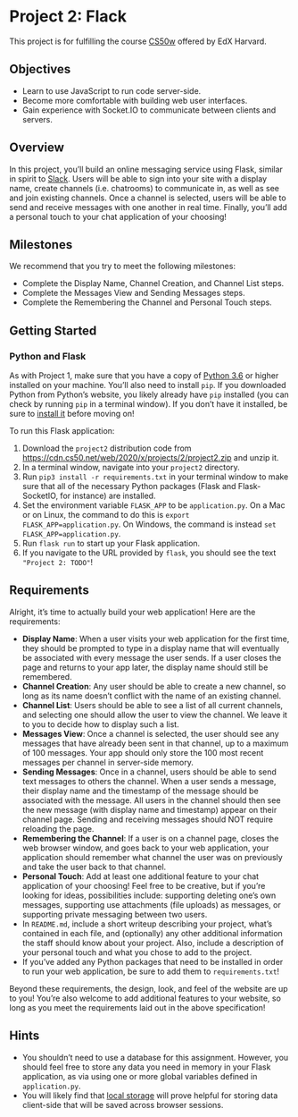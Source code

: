 # Project 2: Flack

This project is for fulfilling the course [CS50w](https://courses.edx.org/courses/course-v1:HarvardX+CS50W+Web/course/) offered by EdX Harvard.

## Objectives

- Learn to use JavaScript to run code server-side.
- Become more comfortable with building web user interfaces.
- Gain experience with Socket.IO to communicate between clients and
  servers.

## Overview

In this project, you’ll build an online messaging service using Flask,
similar in spirit to [Slack](https://slack.com/). Users will be able to
sign into your site with a display name, create channels (i.e.
chatrooms) to communicate in, as well as see and join existing channels.
Once a channel is selected, users will be able to send and receive
messages with one another in real time. Finally, you’ll add a personal
touch to your chat application of your choosing!

## Milestones

We recommend that you try to meet the following milestones:

- Complete the Display Name, Channel Creation, and Channel List steps.
- Complete the Messages View and Sending Messages steps.
- Complete the Remembering the Channel and Personal Touch steps.

## Getting Started

### Python and Flask

As with Project 1, make sure that you have a copy of [Python
3.6](https://www.python.org/downloads/) or higher installed on your
machine. You’ll also need to install `pip`. If you downloaded Python
from Python’s website, you likely already have `pip` installed (you can
check by running `pip` in a terminal window). If you don’t have it
installed, be sure to [install
it](https://pip.pypa.io/en/stable/installing/) before moving on!

To run this Flask application:

1. Download the `project2` distribution code from
   <https://cdn.cs50.net/web/2020/x/projects/2/project2.zip> and unzip
   it.
2. In a terminal window, navigate into your `project2` directory.
3. Run `pip3 install -r requirements.txt` in your terminal window to
   make sure that all of the necessary Python packages (Flask and
   Flask-SocketIO, for instance) are installed.
4. Set the environment variable `FLASK_APP` to be `application.py`. On
   a Mac or on Linux, the command to do this is
   `export FLASK_APP=application.py`. On Windows, the command is
   instead `set FLASK_APP=application.py`.
5. Run `flask run` to start up your Flask application.
6. If you navigate to the URL provided by `flask`, you should see the
   text `"Project 2: TODO"`!

## Requirements

Alright, it’s time to actually build your web application! Here are the
requirements:

- **Display Name**: When a user visits your web application for the
  first time, they should be prompted to type in a display name that
  will eventually be associated with every message the user sends. If
  a user closes the page and returns to your app later, the display
  name should still be remembered.
- **Channel Creation**: Any user should be able to create a new
  channel, so long as its name doesn’t conflict with the name of an
  existing channel.
- **Channel List**: Users should be able to see a list of all current
  channels, and selecting one should allow the user to view the
  channel. We leave it to you to decide how to display such a list.
- **Messages View**: Once a channel is selected, the user should see
  any messages that have already been sent in that channel, up to a
  maximum of 100 messages. Your app should only store the 100 most
  recent messages per channel in server-side memory.
- **Sending Messages**: Once in a channel, users should be able to
  send text messages to others the channel. When a user sends a
  message, their display name and the timestamp of the message should
  be associated with the message. All users in the channel should then
  see the new message (with display name and timestamp) appear on
  their channel page. Sending and receiving messages should NOT
  require reloading the page.
- **Remembering the Channel**: If a user is on a channel page, closes
  the web browser window, and goes back to your web application, your
  application should remember what channel the user was on previously
  and take the user back to that channel.
- **Personal Touch**: Add at least one additional feature to your chat
  application of your choosing! Feel free to be creative, but if
  you’re looking for ideas, possibilities include: supporting deleting
  one’s own messages, supporting use attachments (file uploads) as
  messages, or supporting private messaging between two users.
- In `README.md`, include a short writeup describing your project,
  what’s contained in each file, and (optionally) any other additional
  information the staff should know about your project. Also, include
  a description of your personal touch and what you chose to add to
  the project.
- If you’ve added any Python packages that need to be installed in
  order to run your web application, be sure to add them to
  `requirements.txt`!

Beyond these requirements, the design, look, and feel of the website are
up to you! You’re also welcome to add additional features to your
website, so long as you meet the requirements laid out in the above
specification!

## Hints

- You shouldn’t need to use a database for this assignment. However,
  you should feel free to store any data you need in memory in your
  Flask application, as via using one or more global variables defined
  in `application.py`.
- You will likely find that [local
  storage](https://developer.mozilla.org/en-US/docs/Web/API/Window/localStorage)
  will prove helpful for storing data client-side that will be saved
  across browser sessions.
